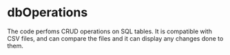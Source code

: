 # dbOperations
The code perfoms CRUD operations on SQL tables. It is compatible with CSV files, and can compare the files and it can display any changes done to them.

